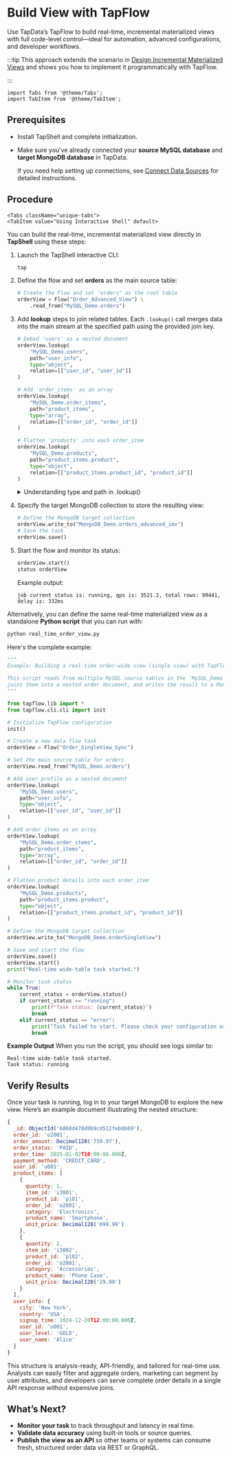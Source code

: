 # Build View with TapFlow

Use TapData’s TapFlow to build real-time, incremental materialized views with full code-level control—ideal for automation, advanced configurations, and developer workflows.

:::tip
This approach extends the scenario in [Design Incremental Materialized Views](overview.md) and shows you how to implement it programmatically with TapFlow.

:::

```mdx-code-block
import Tabs from '@theme/Tabs';
import TabItem from '@theme/TabItem';
```

## Prerequisites

- Install TapShell and complete initialization.

- Make sure you've already connected your **source MySQL database** and **target MongoDB database** in TapData.

  If you need help setting up connections, see [Connect Data Sources](../../getting-started/connect-data-source.md) for detailed instructions.

## Procedure

```mdx-code-block
<Tabs className="unique-tabs">
<TabItem value="Using Interactive Shell" default>
```

You can build the real-time, incremental materialized view directly in **TapShell** using these steps:

1. Launch the TapShell interactive CLI:

   ```bash
   tap
   ```

2. Define the flow and set **orders** as the main source table:

   ```python
   # Create the Flow and set "orders" as the root table
   orderView = Flow("Order_Advanced_View") \
       .read_from("MySQL_Demo.orders")
   ```

3. Add **lookup** steps to join related tables. Each `.lookup()` call merges data into the main stream at the specified path using the provided join key.

   ```python
   # Embed 'users' as a nested document
   orderView.lookup(
       "MySQL_Demo.users",
       path="user_info",
       type="object",
       relation=[["user_id", "user_id"]]
   )
   
   # Add 'order_items' as an array
   orderView.lookup(
       "MySQL_Demo.order_items",
       path="product_items",
       type="array",
       relation=[["order_id", "order_id"]]
   )
   
   # Flatten 'products' into each order_item
   orderView.lookup(
       "MySQL_Demo.products",
       path="product_items.product",
       type="object",
       relation=[["product_items.product_id", "product_id"]]
   )
   ```

   <details><summary>Understanding type and path in .lookup()</summary>
   These parameters control **how** related data is merged:

   - **type="object"** – embeds the joined record as a nested document at `path`. Ideal for one-to-one enrichments like adding user profiles inside orders.
   - **type="array"** – collects multiple matching records as an array of documents at `path`. Perfect for one-to-many relationships, such as order items.

   :::tip

   To flatten joined fields directly into the parent document—so they appear at the same level without any nesting—use `type="object"` and simply leave `path` empty (`path=""`). This creates a wide-table schema that merges all fields into the root level.

   :::

   </details>

4. Specify the target MongoDB collection to store the resulting view:

   ```python
   # Define the MongoDB target collection
   orderView.write_to("MongoDB_Demo.orders_advanced_imv")
   # Save the task
   orderView.save()
   ```

5. Start the flow and monitor its status:

   ```python
   orderView.start()
   status orderView
   ```

   Example output:

   ```
   job current status is: running, qps is: 3521.2, total rows: 99441, delay is: 332ms
   ```

</TabItem>
<TabItem value="Using Python Script">

Alternatively, you can define the same real-time materialized view as a standalone **Python script** that you can run with:

```bash
python real_time_order_view.py
```

Here's the complete example:

```python title="real_time_order_view.py"
"""
Example: Building a real-time order-wide view (single view) with TapFlow Python SDK

This script reads from multiple MySQL source tables in the 'MySQL_Demo' connection,
joins them into a nested order document, and writes the result to a MongoDB collection.
"""

from tapflow.lib import *
from tapflow.cli.cli import init

# Initialize TapFlow configuration
init()

# Create a new data flow task
orderView = Flow("Order_SingleView_Sync")

# Set the main source table for orders
orderView.read_from("MySQL_Demo.orders")

# Add user profile as a nested document
orderView.lookup(
    "MySQL_Demo.users",
    path="user_info",
    type="object",
    relation=[["user_id", "user_id"]]
)

# Add order items as an array
orderView.lookup(
    "MySQL_Demo.order_items",
    path="product_items",
    type="array",
    relation=[["order_id", "order_id"]]
)

# Flatten product details into each order_item
orderView.lookup(
    "MySQL_Demo.products",
    path="product_items.product",
    type="object",
    relation=[["product_items.product_id", "product_id"]]
)

# Define the MongoDB target collection
orderView.write_to("MongoDB_Demo.orderSingleView")

# Save and start the flow
orderView.save()
orderView.start()
print("Real-time wide-table task started.")

# Monitor task status
while True:
    current_status = orderView.status()
    if current_status == "running":
        print(f"Task status: {current_status}")
        break
    elif current_status == "error":
        print("Task failed to start. Please check your configuration or logs.")
        break
```

**Example Output**
When you run the script, you should see logs similar to:

```
Real-time wide-table task started.
Task status: running
```

</TabItem>
</Tabs>



## Verify Results

Once your task is running, log in to your target MongoDB to explore the new view. Here’s an example document illustrating the nested structure:

```javascript
{
  _id: ObjectId('6868d470d9b9cd512feb6b69'),
  order_id: 'o2001',
  order_amount: Decimal128('759.97'),
  order_status: 'PAID',
  order_time: 2025-01-02T10:00:00.000Z,
  payment_method: 'CREDIT_CARD',
  user_id: 'u001',
  product_items: [
    {
      quantity: 1,
      item_id: 'i3001',
      product_id: 'p101',
      order_id: 'o2001',
      category: 'Electronics',
      product_name: 'Smartphone',
      unit_price: Decimal128('699.99')
    },
    {
      quantity: 2,
      item_id: 'i3002',
      product_id: 'p102',
      order_id: 'o2001',
      category: 'Accessories',
      product_name: 'Phone Case',
      unit_price: Decimal128('29.99')
    }
  ],
  user_info: {
    city: 'New York',
    country: 'USA',
    signup_time: 2024-12-20T12:00:00.000Z,
    user_id: 'u001',
    user_level: 'GOLD',
    user_name: 'Alice'
  }
}
```

This structure is analysis-ready, API-friendly, and tailored for real-time use. Analysts can easily filter and aggregate orders, marketing can segment by user attributes, and developers can serve complete order details in a single API response without expensive joins.

## What’s Next?

- **Monitor your task** to track throughput and latency in real time.
-  **Validate data accuracy** using built-in tools or source queries.
- **Publish the view as an API** so other teams or systems can consume fresh, structured order data via REST or GraphQL.



